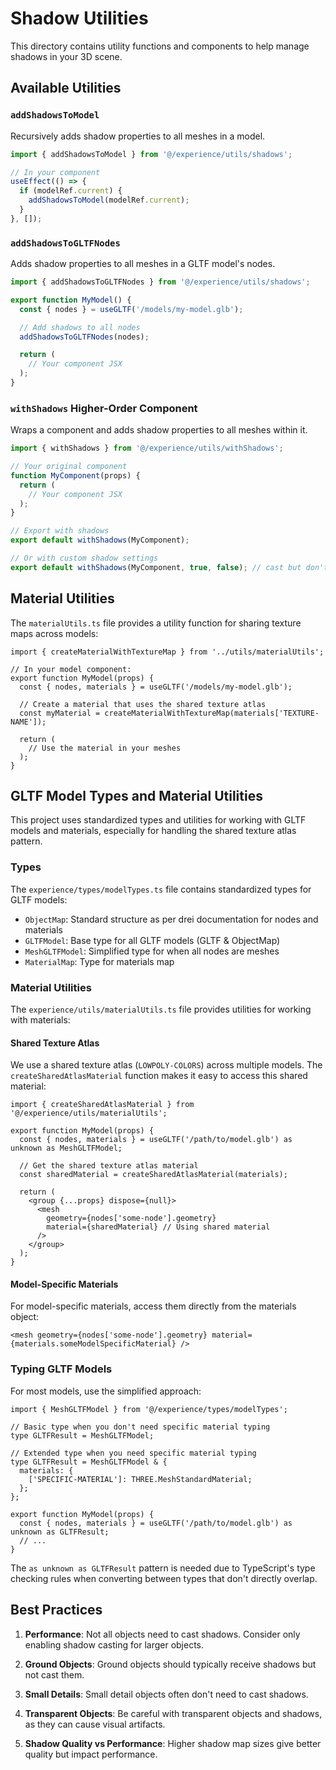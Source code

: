 # Shadow Utilities

This directory contains utility functions and components to help manage shadows in your 3D scene.

## Available Utilities

### `addShadowsToModel`

Recursively adds shadow properties to all meshes in a model.

```typescript
import { addShadowsToModel } from '@/experience/utils/shadows';

// In your component
useEffect(() => {
  if (modelRef.current) {
    addShadowsToModel(modelRef.current);
  }
}, []);
```

### `addShadowsToGLTFNodes`

Adds shadow properties to all meshes in a GLTF model's nodes.

```typescript
import { addShadowsToGLTFNodes } from '@/experience/utils/shadows';

export function MyModel() {
  const { nodes } = useGLTF('/models/my-model.glb');

  // Add shadows to all nodes
  addShadowsToGLTFNodes(nodes);

  return (
    // Your component JSX
  );
}
```

### `withShadows` Higher-Order Component

Wraps a component and adds shadow properties to all meshes within it.

```typescript
import { withShadows } from '@/experience/utils/withShadows';

// Your original component
function MyComponent(props) {
  return (
    // Your component JSX
  );
}

// Export with shadows
export default withShadows(MyComponent);

// Or with custom shadow settings
export default withShadows(MyComponent, true, false); // cast but don't receive
```

## Material Utilities

The `materialUtils.ts` file provides a utility function for sharing texture maps across models:

```tsx
import { createMaterialWithTextureMap } from '../utils/materialUtils';

// In your model component:
export function MyModel(props) {
  const { nodes, materials } = useGLTF('/models/my-model.glb');

  // Create a material that uses the shared texture atlas
  const myMaterial = createMaterialWithTextureMap(materials['TEXTURE-NAME']);

  return (
    // Use the material in your meshes
  );
}
```

## GLTF Model Types and Material Utilities

This project uses standardized types and utilities for working with GLTF models and materials, especially for handling the shared texture atlas pattern.

### Types

The `experience/types/modelTypes.ts` file contains standardized types for GLTF models:

- `ObjectMap`: Standard structure as per drei documentation for nodes and materials
- `GLTFModel`: Base type for all GLTF models (GLTF & ObjectMap)
- `MeshGLTFModel`: Simplified type for when all nodes are meshes
- `MaterialMap`: Type for materials map

### Material Utilities

The `experience/utils/materialUtils.ts` file provides utilities for working with materials:

#### Shared Texture Atlas

We use a shared texture atlas (`LOWPOLY-COLORS`) across multiple models. The `createSharedAtlasMaterial` function makes it easy to access this shared material:

```tsx
import { createSharedAtlasMaterial } from '@/experience/utils/materialUtils';

export function MyModel(props) {
  const { nodes, materials } = useGLTF('/path/to/model.glb') as unknown as MeshGLTFModel;

  // Get the shared texture atlas material
  const sharedMaterial = createSharedAtlasMaterial(materials);

  return (
    <group {...props} dispose={null}>
      <mesh
        geometry={nodes['some-node'].geometry}
        material={sharedMaterial} // Using shared material
      />
    </group>
  );
}
```

#### Model-Specific Materials

For model-specific materials, access them directly from the materials object:

```tsx
<mesh geometry={nodes['some-node'].geometry} material={materials.someModelSpecificMaterial} />
```

### Typing GLTF Models

For most models, use the simplified approach:

```tsx
import { MeshGLTFModel } from '@/experience/types/modelTypes';

// Basic type when you don't need specific material typing
type GLTFResult = MeshGLTFModel;

// Extended type when you need specific material typing
type GLTFResult = MeshGLTFModel & {
  materials: {
    ['SPECIFIC-MATERIAL']: THREE.MeshStandardMaterial;
  };
};

export function MyModel(props) {
  const { nodes, materials } = useGLTF('/path/to/model.glb') as unknown as GLTFResult;
  // ...
}
```

The `as unknown as GLTFResult` pattern is needed due to TypeScript's type checking rules when converting between types that don't directly overlap.

## Best Practices

1. **Performance**: Not all objects need to cast shadows. Consider only enabling shadow casting for larger objects.

2. **Ground Objects**: Ground objects should typically receive shadows but not cast them.

3. **Small Details**: Small detail objects often don't need to cast shadows.

4. **Transparent Objects**: Be careful with transparent objects and shadows, as they can cause visual artifacts.

5. **Shadow Quality vs Performance**: Higher shadow map sizes give better quality but impact performance.
